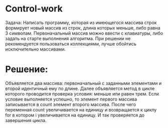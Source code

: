 # Control-work
Задача: Написать программу, которая из имеющегося массива строк формирует новый массив из строк, длина которых меньше, либо равна 3 символам. 
Первоначальный массив можно ввести с клавиатуры, либо задать на старте выполнения алгоритма. При решении не рекомендуется пользоваться коллекциями, лучше обойтись исключительно массивами.

# Решение:
Объявляется два массива: первоначальный с заданными элементами и второй идентичный ему по длине. Далее объявляется метод в цикле которого проводится проверка условия: меньше или равен трем. 
Если условие выполняется успешно, то элемент первого массива записывается в count элемент второго массива. 
После чего переменная count увеличивается на единицу и возвращается к циклу for в котором i увеличивается на единицу. И так проверяется до завершения цикла.
